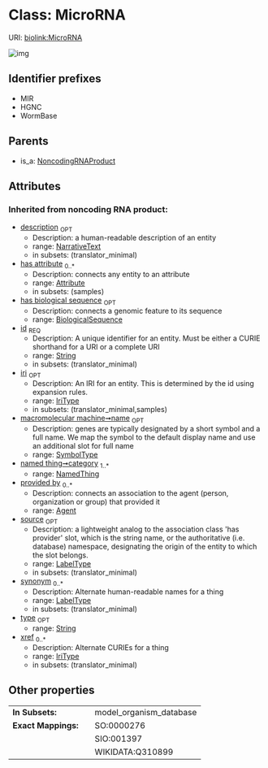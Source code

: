 
# Class: MicroRNA




URI: [biolink:MicroRNA](https://w3id.org/biolink/vocab/MicroRNA)


![img](http://yuml.me/diagram/nofunky;dir:TB/class/[OrganismTaxon],[NoncodingRNAProduct],[NamedThing],[NoncodingRNAProduct]^-[MicroRNA&#124;synonym(i):label_type%20*;xref(i):iri_type%20*;name(i):symbol_type%20%3F;has_biological_sequence(i):biological_sequence%20%3F;id(i):string;iri(i):iri_type%20%3F;type(i):string%20%3F;description(i):narrative_text%20%3F;source(i):label_type%20%3F],[Attribute],[Agent])

## Identifier prefixes

 * MIR
 * HGNC
 * WormBase

## Parents

 *  is_a: [NoncodingRNAProduct](NoncodingRNAProduct.md)

## Attributes


### Inherited from noncoding RNA product:

 * [description](description.md)  <sub>OPT</sub>
     * Description: a human-readable description of an entity
     * range: [NarrativeText](types/NarrativeText.md)
     * in subsets: (translator_minimal)
 * [has attribute](has_attribute.md)  <sub>0..*</sub>
     * Description: connects any entity to an attribute
     * range: [Attribute](Attribute.md)
     * in subsets: (samples)
 * [has biological sequence](has_biological_sequence.md)  <sub>OPT</sub>
     * Description: connects a genomic feature to its sequence
     * range: [BiologicalSequence](types/BiologicalSequence.md)
 * [id](id.md)  <sub>REQ</sub>
     * Description: A unique identifier for an entity. Must be either a CURIE shorthand for a URI or a complete URI
     * range: [String](types/String.md)
     * in subsets: (translator_minimal)
 * [iri](iri.md)  <sub>OPT</sub>
     * Description: An IRI for an entity. This is determined by the id using expansion rules.
     * range: [IriType](types/IriType.md)
     * in subsets: (translator_minimal,samples)
 * [macromolecular machine➞name](macromolecular_machine_name.md)  <sub>OPT</sub>
     * Description: genes are typically designated by a short symbol and a full name. We map the symbol to the default display name and use an additional slot for full name
     * range: [SymbolType](types/SymbolType.md)
 * [named thing➞category](named_thing_category.md)  <sub>1..*</sub>
     * range: [NamedThing](NamedThing.md)
 * [provided by](provided_by.md)  <sub>0..*</sub>
     * Description: connects an association to the agent (person, organization or group) that provided it
     * range: [Agent](Agent.md)
 * [source](source.md)  <sub>OPT</sub>
     * Description: a lightweight analog to the association class 'has provider' slot, which is the string name, or the authoritative (i.e. database) namespace, designating the origin of the entity to which the slot belongs.
     * range: [LabelType](types/LabelType.md)
     * in subsets: (translator_minimal)
 * [synonym](synonym.md)  <sub>0..*</sub>
     * Description: Alternate human-readable names for a thing
     * range: [LabelType](types/LabelType.md)
     * in subsets: (translator_minimal)
 * [type](type.md)  <sub>OPT</sub>
     * range: [String](types/String.md)
 * [xref](xref.md)  <sub>0..*</sub>
     * Description: Alternate CURIEs for a thing
     * range: [IriType](types/IriType.md)
     * in subsets: (translator_minimal)

## Other properties

|  |  |  |
| --- | --- | --- |
| **In Subsets:** | | model_organism_database |
| **Exact Mappings:** | | SO:0000276 |
|  | | SIO:001397 |
|  | | WIKIDATA:Q310899 |


